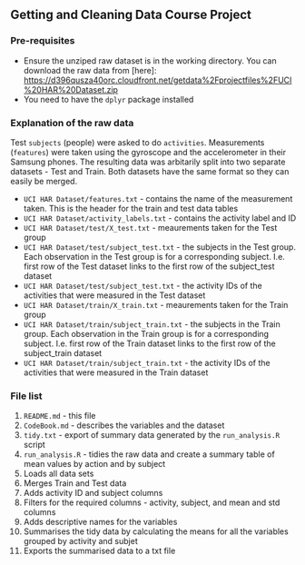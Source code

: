## Getting and Cleaning Data Course Project

### Pre-requisites
* Ensure the unziped raw dataset is in the working directory. You can download the raw data from [here]: https://d396qusza40orc.cloudfront.net/getdata%2Fprojectfiles%2FUCI%20HAR%20Dataset.zip
* You need to have the `dplyr` package installed

### Explanation of the raw data
Test `subjects` (people) were asked to do `activities`. Measurements (`features`) were taken using the gyroscope and the accelerometer in their Samsung phones. The resulting data was arbitarily split into two separate datasets - Test and Train. Both datasets have the same format so they can easily be merged.
* `UCI HAR Dataset/features.txt` - contains the name of the measurement taken. This is the header for the train and test data tables
* `UCI HAR Dataset/activity_labels.txt` - contains the activity label and ID
* `UCI HAR Dataset/test/X_test.txt` - meaurements taken for the Test group
* `UCI HAR Dataset/test/subject_test.txt` - the subjects in the Test group. Each observation in the Test group is for a corresponding subject. I.e. first row of the Test dataset links to the first row of the subject_test dataset
* `UCI HAR Dataset/test/subject_test.txt` - the activity IDs of the activities that were measured in the Test dataset
* `UCI HAR Dataset/train/X_train.txt` - meaurements taken for the Train group
* `UCI HAR Dataset/train/subject_train.txt` - the subjects in the Train group. Each observation in the Train group is for a corresponding subject. I.e. first row of the Train dataset links to the first row of the subject_train dataset
* `UCI HAR Dataset/train/subject_train.txt` - the activity IDs of the activities that were measured in the Train dataset


### File list
1. `README.md` - this file
2. `CodeBook.md` - describes the variables and the dataset
3. `tidy.txt` - export of summary data generated by the `run_analysis.R` script
4. `run_analysis.R` - tidies the raw data and create a summary table of mean values by action and by subject
  1. Loads all data sets
  2. Merges Train and Test data
  3. Adds activity ID and subject columns
  4. Filters for the required columns - activity, subject, and mean and std columns
  5. Adds descriptive names for the variables
  6. Summarises the tidy data by calculating the means for all the variables grouped by activity and subjet
  7. Exports the summarised data to a txt file

